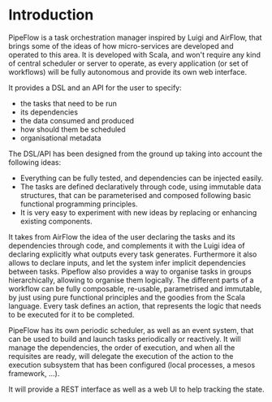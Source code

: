 # Introduction

PipeFlow is a task orchestration manager inspired by Luigi and AirFlow,
 that brings some of the ideas of how micro-services are developed and operated to this area.
 It is developed with Scala, and won't require any kind of central scheduler or server to operate,
 as every application (or set of workflows) will be fully autonomous and provide its own web interface.

It provides a DSL and an API for the user to specify:
- the tasks that need to be run
- its dependencies
- the data consumed and produced
- how should them be scheduled
- organisational metadata

The DSL/API has been designed from the ground up taking into account the following ideas:
- Everything can be fully tested, and dependencies can be injected easily.
- The tasks are defined declaratively through code, using immutable data structures,
   that can be parameterised and composed following basic functional programming principles.
- It is very easy to experiment with new ideas by replacing or enhancing existing components.

It takes from AirFlow the idea of the user declaring the tasks and its dependencies through code,
 and complements it with the Luigi idea of declaring explicitly what outputs every task generates.
 Furthermore it also allows to declare inputs, and let the system infer implicit dependencies between tasks.
 Pipeflow also provides a way to organise tasks in groups hierarchically, allowing to organise them logically.
 The different parts of a workflow can be fully composable, re-usable, parametrised and immutable, by just using
 pure functional principles and the goodies from the Scala language.
 Every task defines an action, that represents the logic that needs to be executed for it to be completed.
 
PipeFlow has its own periodic scheduler, as well as an event system, that can be used to build and launch tasks periodically or reactively.
 It will manage the dependencies, the order of execution, and when all the requisites are ready,
 will delegate the execution of the action to the execution subsystem that has been configured
 (local processes, a mesos framework, ...).

It will provide a REST interface as well as a web UI to help tracking the state.
